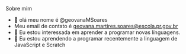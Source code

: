 Sobre mim
- 👋 olá meu nome é @geovanaMSoares
- Meu email de contato é geovana.martires.soares@escola.pr.gov.br
- 👀 Eu estou interessada em aprender a programar novas línguagens.
- 🌱 Eu estou aprendendo a programar recentemente a linguagem de JavaScript e Scratch


<!---
geovanaMSoares/geovanaMSoares is a ✨ special ✨ repository because its `README.md` (this file) appears on your GitHub profile.
You can click the Preview link to take a look at your changes.
--->
